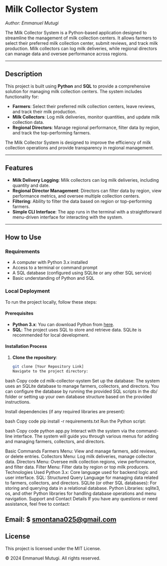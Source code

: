 # Milk Collector System

_Author: Emmanuel Mutugi_

The Milk Collector System is a Python-based application designed to streamline the management of milk collection centers. It allows farmers to select their preferred milk collection center, submit reviews, and track milk production. Milk collectors can log milk deliveries, while regional directors can manage data and oversee performance across regions.

---

## Description

This project is built using **Python** and **SQL** to provide a comprehensive solution for managing milk collection centers. The system includes functionality for:

- **Farmers**: Select their preferred milk collection centers, leave reviews, and track their milk production.
- **Milk Collectors**: Log milk deliveries, monitor quantities, and update milk collection data.
- **Regional Directors**: Manage regional performance, filter data by region, and track the top-performing farmers.

The Milk Collector System is designed to improve the efficiency of milk collection operations and provide transparency in regional management.

---

## Features

- **Milk Delivery Logging**: Milk collectors can log milk deliveries, including quantity and date.
- **Regional Director Management**: Directors can filter data by region, view performance metrics, and oversee multiple collection centers.
- **Filtering**: Ability to filter the data based on region or top-performing farmers.
- **Simple CLI Interface**: The app runs in the terminal with a straightforward menu-driven interface for interacting with the system.

---

## How to Use

### Requirements

- A computer with Python 3.x installed
- Access to a terminal or command prompt
- A SQL database (configured using SQLite or any other SQL service)
- Basic understanding of Python and SQL

### Local Deployment

To run the project locally, follow these steps:

#### Prerequisites

- **Python 3.x**: You can download Python from [here](https://www.python.org/downloads/).
- **SQL**: The project uses SQL to store and retrieve data. SQLite is recommended for local development.

#### Installation Process

1. **Clone the repository**:
   ```bash
   git clone [Your Repository Link]
   Navigate to the project directory:
   ```

bash
Copy code
cd milk-collector-system
Set up the database:
The system uses an SQLite database to manage farmers, collectors, and directors. You can configure the database by running the provided SQL scripts in the db/ folder or setting up your own database structure based on the provided instructions.

Install dependencies (if any required libraries are present):

bash
Copy code
pip install -r requirements.txt
Run the Python script:

bash
Copy code
python app.py
Interact with the system via the command-line interface. The system will guide you through various menus for adding and managing farmers, collectors, and directors.

Basic Commands
Farmers Menu: View and manage farmers, add reviews, or delete entries.
Collectors Menu: Log milk deliveries, manage collector data.
Directors Menu: Oversee milk collection regions, view performance, and filter data.
Filter Menu: Filter data by region or top milk producers.
Technologies Used
Python 3.x: Core language used for backend logic and user interface.
SQL: Structured Query Language for managing data related to farmers, collectors, and directors.
SQLite (or other SQL databases): For storing and querying data in a relational database.
Python Libraries: sqlite3, os, and other Python libraries for handling database operations and menu navigation.
Support and Contact Details
If you have any questions or need assistance, feel free to contact:

## Email: $ smontana025@gmail.com

## License

This project is licensed under the MIT License.

© 2024 Emmanuel Mutugi. All rights reserved.
